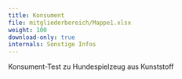 ```yaml
---
title: Konsument
file: mitgliederbereich/Mappe1.xlsx
weight: 100
download-only: true
internals: Sonstige Infos
---
```


Konsument-Test zu Hundespielzeug aus Kunststoff